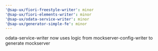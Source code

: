 ```yaml
---
'@sap-ux/fiori-freestyle-writer': minor
'@sap-ux/fiori-elements-writer': minor
'@sap-ux/odata-service-writer': minor
'@sap-ux/generator-simple-fe': minor
---
```


odata-service-writer now uses logic from mockserver-config-writer to generate mockserver

